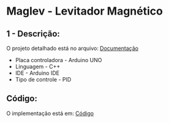 # Maglev - Levitador Magnético

## 1 - Descrição:
O projeto detalhado está no arquivo: [Documentação](MagLev_controle.pdf)

* Placa controladora - Arduino UNO
* Linguagem - C++
* IDE - Arduino IDE
* Tipo de controle - PID

## Código:
O implementação está em: [Código](Código_MagPID.txt)



